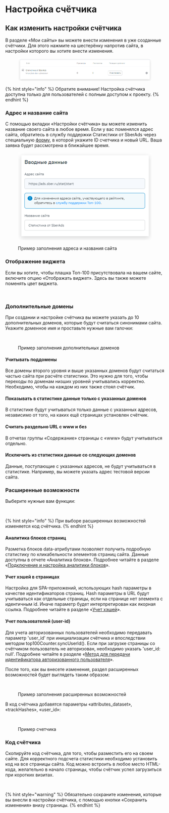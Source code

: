 # Настройка счётчика

## Как изменить настройки счётчика

В разделе «Мои сайты» вы можете внести изменения в уже созданные счётчики. Для этого нажмите на шестерёнку напротив сайта, в настройки которого вы хотите внести изменения.



<figure><img src="../.gitbook/assets/stat.top100.rambler.ru_stat_projects (1).png" alt=""><figcaption></figcaption></figure>

{% hint style="info" %}
Обратите внимание! Настройка счётчика доступна только для пользователей с полным доступом к проекту.
{% endhint %}

### **Адрес и название сайта**

С помощью вкладки «Настройки счётчика» вы можете изменить название своего сайта в любое время. Если у вас поменялся адрес сайта, обратитесь в службу поддержки Cтатистики от SberAds через специальную [форму](https://help.rambler.ru/feedback/top100/), в которой укажите ID счетчика и новый URL. Ваша заявка будет рассмотрена в ближайшее время.



<figure><img src="../.gitbook/assets/stat.top100.rambler.ru_stat_projects (1) (1).png" alt=""><figcaption><p>Пример заполнения адреса и названия сайта</p></figcaption></figure>

### **Отображение виджета**

Если вы хотите, чтобы плашка Топ-100 присутствовала на вашем сайте, включите опцию «Отображать виджет». Здесь вы также можете поменять цвет виджета.

<figure><img src="../.gitbook/assets/top100.rambler.ru_20%20(2).png" alt=""><figcaption></figcaption></figure>

### **Дополнительные домены**

При создании и настройке счётчика вы можете указать до 10 дополнительных доменов, которые будут считаться синонимами сайта. Укажите доменное имя и проставьте нужные вам галочки:

<figure><img src="../.gitbook/assets/top100.rambler.ru_24%20(2).png" alt=""><figcaption><p>Пример заполнения дополнительных доменов</p></figcaption></figure>

#### Учитывать поддомены

Все домены второго уровня и выше указанных доменов будут считаться частью сайта при расчёте статистики. Это нужно для того, чтобы переходы по доменам низших уровней учитывались корректно. Необходимо, чтобы на каждом из них также стоял счётчик.

#### Показывать в статистике данные только с указанных доменов

В статистике будут учитываться только данные с указанных адресов, независимо от того, на каких ещё страницах установлен счётчик.

#### Считать раздельно URL с www и без

В отчетах группы «Содержание» страницы с «www» будут учитываться отдельно.

#### Исключить из статистики данные со следующих доменов

Данные, поступающие с указанных адресов, не будут учитываться в статистике. Например, вы можете указать адрес тестовой версии сайта.

### **Расширенные возможности**

Выберите нужные вам функции:

<figure><img src="../.gitbook/assets/top100.rambler.ru_25.png" alt=""><figcaption></figcaption></figure>

{% hint style="info" %}
При выборе расширенных возможностей изменяется код счётчика.
{% endhint %}

#### Аналитика блоков страниц

Разметка блоков data-атрибутами позволяет получить подробную статистику по кликабельности элементов страниц сайта. Данные доступны в отчете «Аналитика блоков». Подробнее читайте в разделе «[Подключение и настройка аналитики блоков](https://top-100-writer.gitbook.io/dokumentaciya-top-100-po-novoi-modeli-progress/nastroika-sbora-i-otpravki-dannykh/veb-schyotchik/podklyuchenie-i-nastroika-analitiki-blokov)».

#### Учет хэшей в страницах

Настройка для SPA-приложений, использующих hash параметры в качестве идентификаторов страниц. Hash параметры в URL будут учитываться как отдельные страницы, если на странице нет элемента с идентичным id. Иначе параметр будет интерпретирован как якорная ссылка. Подробнее читайте в разделе «[Учет хэшей](https://top-100-writer.gitbook.io/dokumentaciya-top-100-po-novoi-modeli-progress/nastroika-sbora-i-otpravki-dannykh/veb-schyotchik/uchet-kheshei)».

#### Учет пользователей (user-id)

Для учета авторизованных пользователей необходимо передавать параметр 'user\_id' при инициализации счётчика и впоследствии методом top100Counter.syncUserId(). Если при загрузке страницы со счётчиком пользователь не авторизован, необходимо указать 'user\_id: null'. Подробнее читайте в разделе «[Метод для передачи идентификатора авторизованного пользователя](https://top-100-writer.gitbook.io/dokumentaciya-top-100-po-novoi-modeli-progress/nastroika-sbora-i-otpravki-dannykh/veb-schyotchik/metody-po-rabote-s-schyotchikom-top-100/metod-dlya-peredachi-identifikatora-avtorizovannogo-polzovatelya)».

После того, как вы внесете изменения, раздел расширенных возможностей будет выглядеть таким образом:

<figure><img src="../.gitbook/assets/Screenshot%202023-03-29%20at%2015.58.55.png" alt=""><figcaption><p>Пример заполнения расширенных возможностей</p></figcaption></figure>

В код счётчика добавятся параметры «attributes\_dataset», «trackHashes», «user\_id»:

<figure><img src="../.gitbook/assets/Screenshot%202023-03-29%20at%2015.59.10.png" alt=""><figcaption><p>Пример счетчика</p></figcaption></figure>

### **Код счётчика**

Скопируйте код счётчика, для того, чтобы разместить его на своем сайте. Для корректного подсчета статистики необходимо установить код на все страницы сайта. Код можно встроить в любое место HTML-кода, желательно в начало страницы, чтобы счётчик успел загрузиться при коротких визитах.

<div align="center">

<figure><img src="../.gitbook/assets/top100.rambler.ru_15(1).png" alt=""><figcaption></figcaption></figure>

</div>

{% hint style="warning" %}
Обязательно сохраните изменения, которые вы внесли в настройки счётчика, с помощью кнопки «Сохранить изменения» внизу страницы.
{% endhint %}
